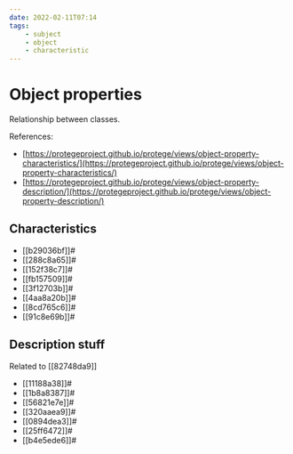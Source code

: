 ```yaml
---
date: 2022-02-11T07:14
tags:
    - subject
    - object
    - characteristic
---
```


# Object properties

Relationship between classes. 

References:

- [https://protegeproject.github.io/protege/views/object-property-characteristics/](https://protegeproject.github.io/protege/views/object-property-characteristics/)
- [https://protegeproject.github.io/protege/views/object-property-description/](https://protegeproject.github.io/protege/views/object-property-description/)

## Characteristics

- [[b29036bf]]#
- [[288c8a65]]#
- [[152f38c7]]#
- [[fb157509]]#
- [[3f12703b]]#
- [[4aa8a20b]]#
- [[8cd765c6]]#
- [[91c8e69b]]#

## Description stuff

Related to [[82748da9]]

- [[11188a38]]#
- [[1b8a8387]]#
- [[56821e7e]]#
- [[320aaea9]]#
- [[0894dea3]]#
- [[25ff6472]]#
- [[b4e5ede6]]#
